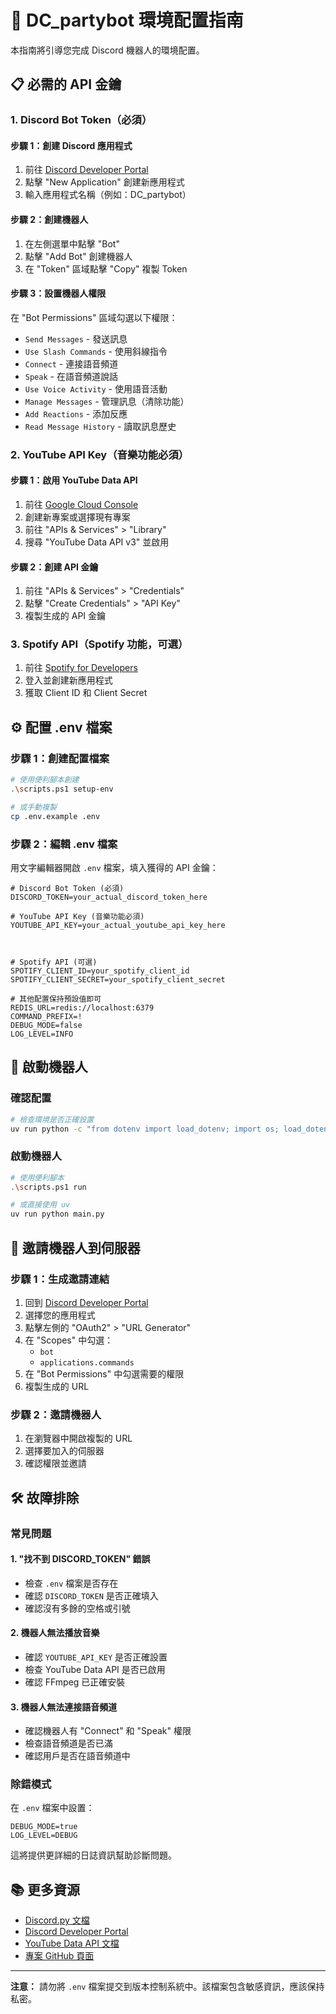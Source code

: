 # 🔧 DC_partybot 環境配置指南

本指南將引導您完成 Discord 機器人的環境配置。

## 📋 必需的 API 金鑰

### 1. Discord Bot Token（必須）

#### 步驟 1：創建 Discord 應用程式
1. 前往 [Discord Developer Portal](https://discord.com/developers/applications)
2. 點擊 "New Application" 創建新應用程式
3. 輸入應用程式名稱（例如：DC_partybot）

#### 步驟 2：創建機器人
1. 在左側選單中點擊 "Bot"
2. 點擊 "Add Bot" 創建機器人
3. 在 "Token" 區域點擊 "Copy" 複製 Token

#### 步驟 3：設置機器人權限
在 "Bot Permissions" 區域勾選以下權限：
- `Send Messages` - 發送訊息
- `Use Slash Commands` - 使用斜線指令
- `Connect` - 連接語音頻道
- `Speak` - 在語音頻道說話
- `Use Voice Activity` - 使用語音活動
- `Manage Messages` - 管理訊息（清除功能）
- `Add Reactions` - 添加反應
- `Read Message History` - 讀取訊息歷史

### 2. YouTube API Key（音樂功能必須）

#### 步驟 1：啟用 YouTube Data API
1. 前往 [Google Cloud Console](https://console.cloud.google.com/)
2. 創建新專案或選擇現有專案
3. 前往 "APIs & Services" > "Library"
4. 搜尋 "YouTube Data API v3" 並啟用

#### 步驟 2：創建 API 金鑰
1. 前往 "APIs & Services" > "Credentials"
2. 點擊 "Create Credentials" > "API Key"
3. 複製生成的 API 金鑰

### 3. Spotify API（Spotify 功能，可選）

1. 前往 [Spotify for Developers](https://developer.spotify.com/)
2. 登入並創建新應用程式
3. 獲取 Client ID 和 Client Secret

## ⚙️ 配置 .env 檔案

### 步驟 1：創建配置檔案
```bash
# 使用便利腳本創建
.\scripts.ps1 setup-env

# 或手動複製
cp .env.example .env
```

### 步驟 2：編輯 .env 檔案
用文字編輯器開啟 `.env` 檔案，填入獲得的 API 金鑰：

```env
# Discord Bot Token (必須)
DISCORD_TOKEN=your_actual_discord_token_here

# YouTube API Key (音樂功能必須)
YOUTUBE_API_KEY=your_actual_youtube_api_key_here



# Spotify API (可選)
SPOTIFY_CLIENT_ID=your_spotify_client_id
SPOTIFY_CLIENT_SECRET=your_spotify_client_secret

# 其他配置保持預設值即可
REDIS_URL=redis://localhost:6379
COMMAND_PREFIX=!
DEBUG_MODE=false
LOG_LEVEL=INFO
```

## 🚀 啟動機器人

### 確認配置
```bash
# 檢查環境是否正確設置
uv run python -c "from dotenv import load_dotenv; import os; load_dotenv(); print('Discord Token:', 'SET' if os.getenv('DISCORD_TOKEN') else 'NOT SET')"
```

### 啟動機器人
```bash
# 使用便利腳本
.\scripts.ps1 run

# 或直接使用 uv
uv run python main.py
```

## 🔗 邀請機器人到伺服器

### 步驟 1：生成邀請連結
1. 回到 [Discord Developer Portal](https://discord.com/developers/applications)
2. 選擇您的應用程式
3. 點擊左側的 "OAuth2" > "URL Generator"
4. 在 "Scopes" 中勾選：
   - `bot`
   - `applications.commands`
5. 在 "Bot Permissions" 中勾選需要的權限
6. 複製生成的 URL

### 步驟 2：邀請機器人
1. 在瀏覽器中開啟複製的 URL
2. 選擇要加入的伺服器
3. 確認權限並邀請

## 🛠️ 故障排除

### 常見問題

#### 1. "找不到 DISCORD_TOKEN" 錯誤
- 檢查 `.env` 檔案是否存在
- 確認 `DISCORD_TOKEN` 是否正確填入
- 確認沒有多餘的空格或引號

#### 2. 機器人無法播放音樂
- 確認 `YOUTUBE_API_KEY` 是否正確設置
- 檢查 YouTube Data API 是否已啟用
- 確認 FFmpeg 已正確安裝

#### 3. 機器人無法連接語音頻道
- 確認機器人有 "Connect" 和 "Speak" 權限
- 檢查語音頻道是否已滿
- 確認用戶是否在語音頻道中

### 除錯模式
在 `.env` 檔案中設置：
```env
DEBUG_MODE=true
LOG_LEVEL=DEBUG
```

這將提供更詳細的日誌資訊幫助診斷問題。

## 📚 更多資源

- [Discord.py 文檔](https://discordpy.readthedocs.io/)
- [Discord Developer Portal](https://discord.com/developers/docs)
- [YouTube Data API 文檔](https://developers.google.com/youtube/v3)
- [專案 GitHub 頁面](https://github.com/jimmy071919/DC_partybot)

---

**注意：** 請勿將 `.env` 檔案提交到版本控制系統中。該檔案包含敏感資訊，應該保持私密。